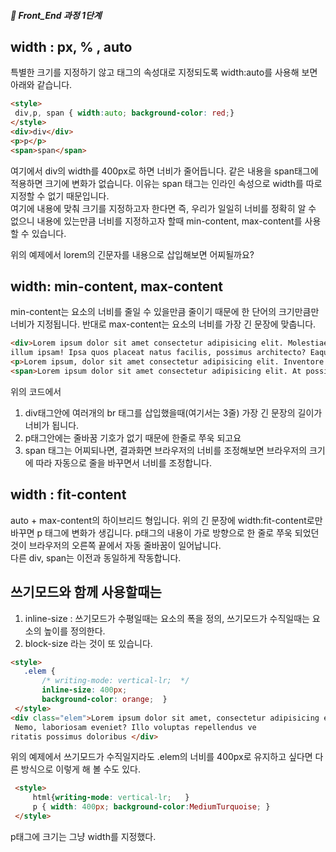 ##### 🍑  Front_End 과정 1단계 


## width : px, % , auto   
특별한 크기를 지정하기 않고 태그의 속성대로 지정되도록 width:auto를 사용해 보면 아래와 같습니다. 


```html
<style>
 div,p, span { width:auto; background-color: red;}
</style>
<div>div</div>
<p>p</p>
<span>span</span>
```
여기에서 div의 width를 400px로 하면 너비가 줄어듭니다. 같은 내용을 span태그에 적용하면 크기에 변화가 없습니다. 이유는 span 태그는 인라인 속성으로 width를 따로 지정할 수 없기 때문입니다.  
여기에 내용에 맞춰 크기를 지정하고자 한다면 즉, 우리가 일일히 너비를 정확히 알 수 없으니 내용에 있는만큼 너비를 지정하고자 할때 min-content, max-content를 사용할 수 있습니다.  

위의 예제에서 lorem의 긴문자를 내용으로 삽입해보면 어찌될까요? 
## width: min-content, max-content   
min-content는 요소의 너비를 줄일 수 있을만큼 줄이기 때문에 한 단어의 크기만큼만 너비가 지정됩니다.
반대로
max-content는 요소의 너비를 가장 긴 문장에 맞춥니다.
```html
<div>Lorem ipsum dolor sit amet consectetur adipisicing elit. Molestiae, <br>
illum ipsam! Ipsa quos placeat natus facilis, possimus architecto? Eaque delectus deserunt dolores, distinctio  <br> cumque assumenda! Nam qui nulla dolor! Libero.</div>
<p>Lorem ipsum, dolor sit amet consectetur adipisicing elit. Inventore doloribus culpa, ut commodi explicabo incidunt vel nesciunt, sequi voluptatibus, in consectetur perferendis! Et blanditiis, nisi quis delectus rem hic facilis?</p>
<span>Lorem ipsum dolor sit amet consectetur adipisicing elit. At possimus autem eligendi doloribus molestias reiciendis molestiae distinctio incidunt nam quos, quisquam officiis cum, maiores, amet vero itaque nostrum perspiciatis sapiente.</span>
```
위의 코드에서 
1. div태그안에 여러개의 br 태그를 삽입했을때(여기서는 3줄) 가장 긴 문장의 길이가 너비가 됩니다.  
2. p태그안에는 줄바꿈 기호가 없기 때문에 한줄로 쭈욱 되고요
3. span 태그는 어찌되나면, 결과화면 브라우저의 너비를 조정해보면 브라우저의 크기에 따라 자동으로 줄을 바꾸면서 너비를 조정합니다. 

## width : fit-content 
auto + max-content의 하이브리드 형입니다. 위의 긴 문장에 width:fit-content로만 바꾸면 p 태그에 변화가 생깁니다. p태그의 내용이 가로 방향으로 한 줄로 쭈욱 되었던것이 브라우저의 오른쪽 끝에서 자동 줄바꿈이 일어납니다.  
다른 div, span는 이전과 동일하게 작동합니다.   


## 쓰기모드와 함께 사용할때는 
1. inline-size : 쓰기모드가 수평일때는 요소의 폭을 정의, 쓰기모드가 수직일때는 요소의 높이를 정의한다.
2. block-size 라는 것이 또 있습니다.

```html
<style>
   .elem { 
       /* writing-mode: vertical-lr;  */
       inline-size: 400px;
       background-color: orange;  }
 </style>
<div class="elem">Lorem ipsum dolor sit amet, consectetur adipisicing elit.
 Nemo, laboriosam eveniet? Illo voluptas repellendus ve
ritatis possimus doloribus </div>
```


위의 예제에서 쓰기모드가 수직일지라도 .elem의 너비를 400px로 유지하고 싶다면 다른 방식으로 이렇게 해 볼 수도 있다. 
```html
 <style>
     html{writing-mode: vertical-lr;   }
     p { width: 400px; background-color:MediumTurquoise; }
 </style>
```
p태그에 크기는 그냥 width를 지정했다.








